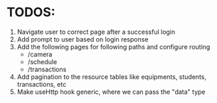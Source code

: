 # TODOS:

1. Navigate user to correct page after a successful login
2. Add prompt to user based on login response
3. Add the following pages for following paths and configure routing
   - /camera
   - /schedule
   - /transactions
4. Add pagination to the resource tables like equipments, students, transactions, etc
5. Make useHttp hook generic, where we can pass the "data" type
